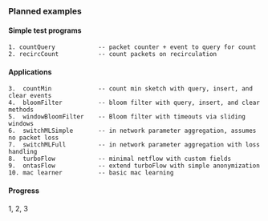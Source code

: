 ### Planned examples

#### Simple test programs

    1. countQuery            -- packet counter + event to query for count
    2. recircCount           -- count packets on recirculation 

#### Applications
    3.  countMin             -- count min sketch with query, insert, and clear events
    4.  bloomFilter          -- bloom filter with query, insert, and clear methods
    5.  windowBloomFilter    -- Bloom filter with timeouts via sliding windows
    6.  switchMLSimple       -- in network parameter aggregation, assumes no packet loss
    7.  switchMLFull         -- in network parameter aggregation with loss handling
    8.  turboFlow            -- minimal netflow with custom fields
    9.  ontasFlow            -- extend turboFlow with simple anonymization 
    10. mac learner          -- basic mac learning


#### Progress

1, 2, 3